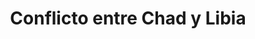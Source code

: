 ﻿---
title: "Conflicto entre Chad y Libia"
permalink: periodes_373.html
layout: periode
dataInici: 1978
dataFi: 1987
sidebar: periodes
pares:
  - id: 309
    title: "Edad Contemporánea"
    dataInici: "(1776)"

fills:
jocsPrincipals:
  - title: "Chad: The Toyota Wars"
    bggId: 8322

jocsEscenaris:
jocsEpoca:
jocsEpocaEscenaris:
---

